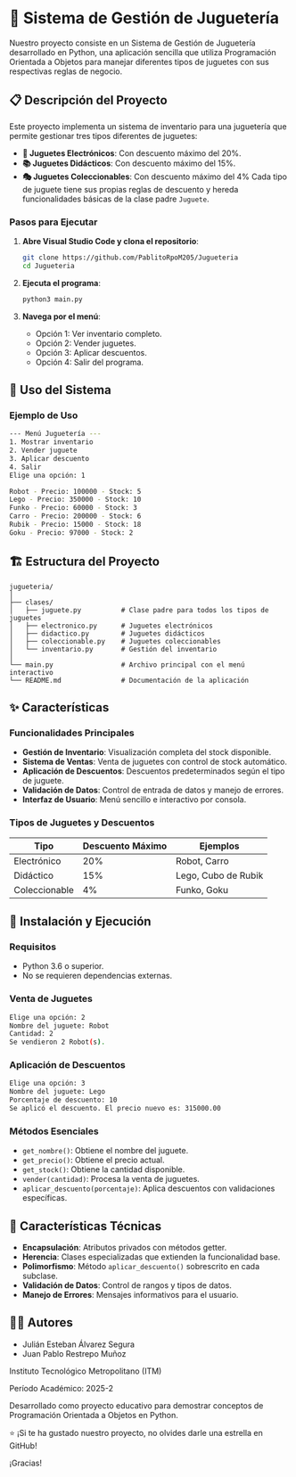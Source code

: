 # 🧸 Sistema de Gestión de Juguetería
Nuestro proyecto consiste en un Sistema de Gestión de Juguetería desarrollado en Python, una aplicación sencilla que utiliza Programación Orientada a Objetos para manejar diferentes tipos de juguetes con sus respectivas reglas de negocio.
## 📋 Descripción del Proyecto
Este proyecto implementa un sistema de inventario para una juguetería que permite gestionar tres tipos diferentes de juguetes:
- **🤖 Juguetes Electrónicos**: Con descuento máximo del 20%.
- **📚 Juguetes Didácticos**: Con descuento máximo del 15%.
- **🎭 Juguetes Coleccionables**: Con descuento máximo del 4%
Cada tipo de juguete tiene sus propias reglas de descuento y hereda funcionalidades básicas de la clase padre `Juguete`.
### Pasos para Ejecutar
1. **Abre Visual Studio Code y clona el repositorio**:
   ```bash
   git clone https://github.com/PablitoRpoM205/Jugueteria
   cd Jugueteria
   ```

2. **Ejecuta el programa**:
   ```bash
   python3 main.py
   ```

3. **Navega por el menú**:
   - Opción 1: Ver inventario completo.
   - Opción 2: Vender juguetes.
   - Opción 3: Aplicar descuentos.
   - Opción 4: Salir del programa.

## 📖 Uso del Sistema

### Ejemplo de Uso

```bash
--- Menú Juguetería ---
1. Mostrar inventario
2. Vender juguete
3. Aplicar descuento
4. Salir
Elige una opción: 1

Robot - Precio: 100000 - Stock: 5
Lego - Precio: 350000 - Stock: 10
Funko - Precio: 60000 - Stock: 3
Carro - Precio: 200000 - Stock: 6
Rubik - Precio: 15000 - Stock: 18
Goku - Precio: 97000 - Stock: 2
```


## 🏗️ Estructura del Proyecto

```
jugueteria/
│
├── clases/
│   ├── juguete.py          # Clase padre para todos los tipos de juguetes
│   ├── electronico.py      # Juguetes electrónicos
│   ├── didactico.py        # Juguetes didácticos
│   ├── coleccionable.py    # Juguetes coleccionables
│   └── inventario.py       # Gestión del inventario
│
└── main.py                 # Archivo principal con el menú interactivo
└── README.md               # Documentación de la aplicación
```

## ✨ Características

### Funcionalidades Principales

- **Gestión de Inventario**: Visualización completa del stock disponible.
- **Sistema de Ventas**: Venta de juguetes con control de stock automático.
- **Aplicación de Descuentos**: Descuentos predeterminados según el tipo de juguete.
- **Validación de Datos**: Control de entrada de datos y manejo de errores.
- **Interfaz de Usuario**: Menú sencillo e interactivo por consola.

### Tipos de Juguetes y Descuentos

| Tipo | Descuento Máximo | Ejemplos |
|------|------------------|----------|
| Electrónico | 20% | Robot, Carro |
| Didáctico | 15% | Lego, Cubo de Rubik |
| Coleccionable | 4% | Funko, Goku |

## 🚀 Instalación y Ejecución

### Requisitos

- Python 3.6 o superior.
- No se requieren dependencias externas.


### Venta de Juguetes

```bash
Elige una opción: 2
Nombre del juguete: Robot
Cantidad: 2
Se vendieron 2 Robot(s).
```

### Aplicación de Descuentos

```bash
Elige una opción: 3
Nombre del juguete: Lego
Porcentaje de descuento: 10
Se aplicó el descuento. El precio nuevo es: 315000.00
```
### Métodos Esenciales

- `get_nombre()`: Obtiene el nombre del juguete.
- `get_precio()`: Obtiene el precio actual.
- `get_stock()`: Obtiene la cantidad disponible.
- `vender(cantidad)`: Procesa la venta de juguetes.
- `aplicar_descuento(porcentaje)`: Aplica descuentos con validaciones específicas.

## 🔧 Características Técnicas

- **Encapsulación**: Atributos privados con métodos getter.
- **Herencia**: Clases especializadas que extienden la funcionalidad base.
- **Polimorfismo**: Método `aplicar_descuento()` sobrescrito en cada subclase.
- **Validación de Datos**: Control de rangos y tipos de datos.
- **Manejo de Errores**: Mensajes informativos para el usuario.

## 👨‍💻 Autores
- Julián Esteban Álvarez Segura
- Juan Pablo Restrepo Muñoz

Instituto Tecnológico Metropolitano (ITM)

Período Académico: 2025-2

Desarrollado como proyecto educativo para demostrar conceptos de Programación Orientada a Objetos en Python.

⭐ ¡Si te ha gustado nuestro proyecto, no olvides darle una estrella en GitHub!

¡Gracias!